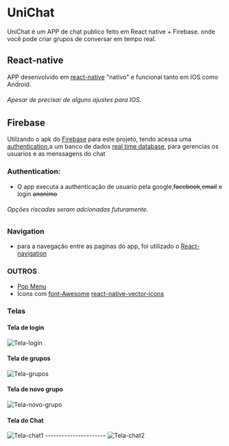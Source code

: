 # UniChat
UniChat é um APP de chat publico feito em React native + Firebase. onde você pode criar grupos de conversar em tempo real.

## React-native
APP desenvolvido em [react-native](https://facebook.github.io/react-native/) "nativo" e funcional tanto em IOS como Android.
###### Apesar de precisar de alguns ajustes para IOS.
## Firebase
Utilzando o apk do [Firebase](https://firebase.google.com/?gclid=CjwKCAiAg9rxBRADEiwAxKDTusY8YIabp0IPpZnm6cA4X5ZxvVoA4HAmPaUTPJCjkmEy9_d-atbFaBoCSWgQAvD_BwE)  para este projeto, tendo acessa uma [authentication](https://firebase.google.com/docs/auth/android/google-signin),a um banco de dados [real time database](https://firebase.google.com/docs/database/?gclid=CjwKCAiAg9rxBRADEiwAxKDTut0lDqpDtX7dG1-DlYilPSFzcZXW7zVIvdUCQMMmy9_gUjqBC69mOhoCI-MQAvD_BwE), para gerencias os usuarios e as menssagens do chat

### Authentication:
 - O app executa a authenticação de usuario pela google,~~facebook~~,~~email~~ e login ~~anonimo~~ 
###### Opções riscadas seram adcionadas futuramente.

### Navigation
 - para a navegação entre as paginas do app, foi utilizado o [React-navigation](https://reactnavigation.org/)

### OUTROS
 - [Pop Menu](https://github.com/instea/react-native-popup-menu)
 - Icons com [font-Awesome](https://fontawesome.com/icons?d=gallery) [react-native-vector-icons](https://github.com/oblador/react-native-vector-icons)
 
 ### Telas
 
 #### Tela de login
   ![Tela-login](https://user-images.githubusercontent.com/43863949/73607533-fc168780-4595-11ea-951e-8fa82bf0d33d.jpeg)
   
   
 #### Tela de grupos
   ![Tela-grupos](https://user-images.githubusercontent.com/43863949/73607539-0a64a380-4596-11ea-8536-d672bb7a426c.jpeg)
   
   
 #### Tela de novo grupo
   ![Tela-novo-grupo](https://user-images.githubusercontent.com/43863949/73607542-105a8480-4596-11ea-8144-26bcc5ec2d43.jpeg)
   
 #### Tela do Chat
   ![Tela-chat1](https://user-images.githubusercontent.com/43863949/73607544-12244800-4596-11ea-9616-ebdf65d94638.jpeg)          ----------------------       ![Tela-chat2](https://user-images.githubusercontent.com/43863949/73607545-13ee0b80-4596-11ea-8685-d89891a9775f.jpeg)

   
 
 
 

